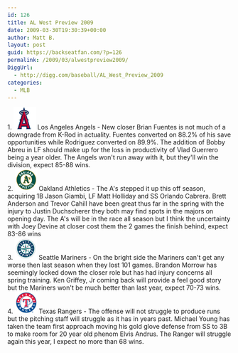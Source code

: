 ```yaml
---
id: 126
title: AL West Preview 2009
date: 2009-03-30T19:30:39+00:00
author: Matt B.
layout: post
guid: https://backseatfan.com/?p=126
permalink: /2009/03/alwestpreview2009/
DiggUrl:
  - http://digg.com/baseball/AL_West_Preview_2009
categories:
  - MLB
---
```


<div class="entry">
  <p>
    1. <img class="alignnone size-medium wp-image-75" title="bracket" src="/images/2009/03/laa.gif" alt="LAAngels" /> Los Angeles Angels - New closer Brian Fuentes is not much of a downgrade from K-Rod in actuality. Fuentes converted on 88.2% of his save opportunities while Rodriguez converted on 89.9%. The addition of Bobby Abreu in LF should make up for the loss in productivity of Vlad Guerrero being a year older. The Angels won't run away with it, but they'll win the division, expect 85-88 wins.<br /> 2. <img class="alignnone size-medium wp-image-75" title="bracket" src="/images/2009/03/oak.gif" alt="Athletics" /> Oakland Athletics - The A's stepped it up this off season, acquiring 1B Jason Giambi, LF Matt Holliday and SS Orlando Cabrera. Brett Anderson and Trevor Cahill have been great thus far in the spring with the injury to Justin Duchscherer they both may find spots in the majors on opening day. The A's will be in the race all season but I think the uncertainty with Joey Devine at closer cost them the 2 games the finish behind, expect 83-86 wins<br /> 3. <img class="alignnone size-medium wp-image-75" title="bracket" src="/images/2009/03/sea.gif" alt="Mariners" /> Seattle Mariners - On the bright side the Mariners can't get any worse then last season when they lost 101 games. Brandon Morrow has seemingly locked down the closer role but has had injury concerns all spring training. Ken Griffey, Jr coming back will provide a feel good story but the Mariners won't be much better than last year, expect 70-73 wins.<br /> 4. <img class="alignnone size-medium wp-image-75" title="bracket" src="/images/2009/03/tex.gif" alt="Rangers" /> Texas Rangers - The offense will not struggle to produce runs but the pitching staff will struggle as it has in years past. Michael Young has taken the team first approach moving his gold glove defense from SS to 3B to make room for 20 year old phenom Elvis Andrus. The Ranger will struggle again this year, I expect no more than 68 wins.
  </p>
</div>
